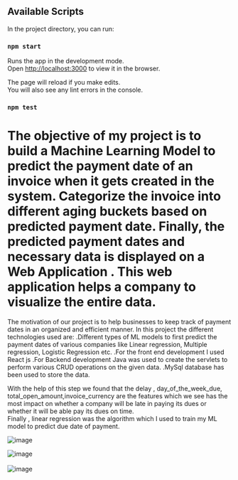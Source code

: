 

## Available Scripts

In the project directory, you can run:

### `npm start`

Runs the app in the development mode.\
Open [http://localhost:3000](http://localhost:3000) to view it in the browser.

The page will reload if you make edits.\
You will also see any lint errors in the console.

### `npm test`

# The objective of my project is to  build a Machine Learning Model to predict the payment date of an invoice when it gets created in the system. Categorize the invoice   into different aging buckets based on predicted payment date. Finally, the predicted payment dates and necessary data is displayed on a Web Application . This web   application helps a company to visualize the entire data.
The motivation of our project is to help businesses to keep track of payment dates in an organized and efficient manner.
In this project the different technologies used are:
   .Different types of ML models to first predict the payment dates of various companies like Linear regression, Multiple regression, Logistic Regression etc.
   .For the front end development I used React js 
   .For Backend development Java was used to create the servlets to perform various CRUD operations on the given data. 
   .MySql  database has been used to store the data.




With the help of this step we found that the delay , day_of_the_week_due, total_open_amount,invoice_currency are the  features which we see has the most impact on whether a company will be late in paying its dues or whether it will be able pay its dues on time.  
Finally , linear regression was the algorithm which I used to train my  ML model to predict due date of payment. 

![image](https://user-images.githubusercontent.com/63975935/120331837-d1644c80-c30b-11eb-92b5-fe92cbd775ae.png)

![image](https://user-images.githubusercontent.com/63975935/120331910-e04aff00-c30b-11eb-891b-f4100e65194f.png)            <br> <br> ![image](https://user-images.githubusercontent.com/63975935/120331966-eb059400-c30b-11eb-80d1-64ba4df58cc1.png)

